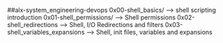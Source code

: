 ##alx-system_engineering-devops
0x00-shell_basics/   --> shell scripting introduction
0x01-shell_permissions/ --> Shell permissions
0x02-shell_redirections --> Shell, I/O Redirections and filters
0x03-shell_variables_expansions --> Shell, init files, variables and expansions 
